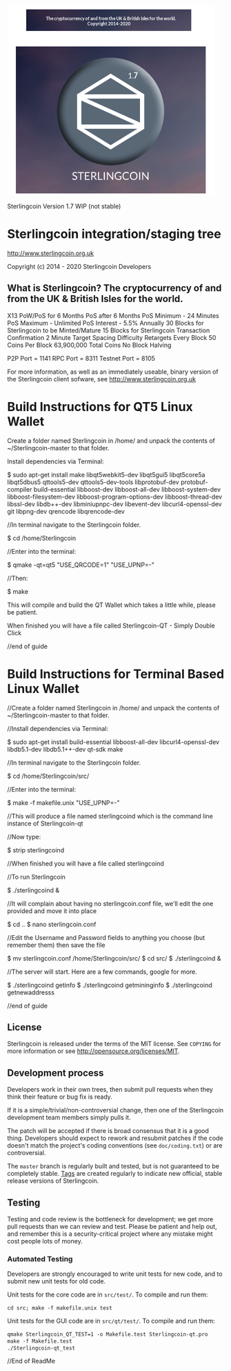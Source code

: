 ![Alt text](src/qt/res/images/splash.png)

Sterlingcoin Version 1.7 WIP (not stable)

Sterlingcoin integration/staging tree
================================

http://www.sterlingcoin.org.uk

Copyright (c) 2014 - 2020 Sterlingcoin Developers

What is Sterlingcoin?
The cryptocurrency of and from the UK & British Isles for the world.
----------------
X13
PoW/PoS for 6 Months
PoS after 6 Months
PoS Minimum - 24 Minutes
PoS Maximum - Unlimited
PoS Interest - 5.5% Annually 
30 Blocks for Sterlingcoin to be Minted/Mature
15 Blocks for Sterlingcoin Transaction Confirmation
2 Minute Target Spacing
Difficulty Retargets Every Block
50 Coins Per Block
63,900,000 Total Coins
No Block Halving

P2P Port = 1141
RPC Port = 8311
Testnet Port = 8105

For more information, as well as an immediately useable, binary version of
the Sterlingcoin client sofware, see http://www.sterlingcoin.org.uk

Build Instructions for QT5 Linux Wallet
======================================
Create a folder named Sterlingcoin in /home/ and unpack the contents of ~/Sterlingcoin-master to that folder.

Install dependencies via Terminal:

$ sudo apt-get install make libqt5webkit5-dev libqt5gui5 libqt5core5a libqt5dbus5 qttools5-dev qttools5-dev-tools libprotobuf-dev protobuf-compiler build-essential libboost-dev libboost-all-dev libboost-system-dev libboost-filesystem-dev libboost-program-options-dev libboost-thread-dev libssl-dev libdb++-dev libminiupnpc-dev libevent-dev libcurl4-openssl-dev git libpng-dev qrencode libqrencode-dev

//In terminal navigate to the Sterlingcoin folder.

$ cd /home/Sterlingcoin

//Enter into the terminal:

$ qmake -qt=qt5 "USE_QRCODE=1" "USE_UPNP=-"

//Then:

$ make

This will compile and build the QT Wallet which takes a little while, please be patient.

When finished you will have a file called Sterlingcoin-QT - Simply Double Click

//end of guide


Build Instructions for Terminal Based Linux Wallet
===================================================
//Create a folder named Sterlingcoin in /home/ and unpack the contents of ~/Sterlingcoin-master to that folder.

//Install dependencies via Terminal:

$ sudo apt-get install build-essential libboost-all-dev libcurl4-openssl-dev libdb5.1-dev libdb5.1++-dev qt-sdk make 

//In terminal navigate to the Sterlingcoin folder.

$ cd /home/Sterlingcoin/src/

//Enter into the terminal:

$ make -f makefile.unix "USE_UPNP=-"

//This will produce a file named sterlingcoind which is the command line instance of Sterlingcoin-qt

//Now type:

$ strip sterlingcoind

//When finished you will have a file called sterlingcoind

//To run Sterlingcoin

$ ./sterlingcoind & 

//It will complain about having no sterlingcoin.conf file, we'll edit the one provided and move it into place

$ cd ..
$ nano sterlingcoin.conf

//Edit the Username and Password fields to anything you choose (but remember them) then save the file

$ mv sterlingcoin.conf /home/Sterlingcoin/src/
$ cd src/
$ ./sterlingcoind &

//The server will start. Here are a few commands, google for more.

$ ./sterlingcoind getinfo
$ ./sterlingcoind getmininginfo
$ ./sterlingcoind getnewaddresss

//end of guide


License
-------

Sterlingcoin is released under the terms of the MIT license. See `COPYING` for more
information or see http://opensource.org/licenses/MIT.

Development process
-------------------

Developers work in their own trees, then submit pull requests when they think
their feature or bug fix is ready.

If it is a simple/trivial/non-controversial change, then one of the Sterlingcoin
development team members simply pulls it.

The patch will be accepted if there is broad consensus that it is a good thing.
Developers should expect to rework and resubmit patches if the code doesn't
match the project's coding conventions (see `doc/coding.txt`) or are
controversial.

The `master` branch is regularly built and tested, but is not guaranteed to be
completely stable. [Tags](https://github.com/Sterlingcoin-project/Sterlingcoin) are created
regularly to indicate new official, stable release versions of Sterlingcoin.

Testing
-------

Testing and code review is the bottleneck for development; we get more pull
requests than we can review and test. Please be patient and help out, and
remember this is a security-critical project where any mistake might cost people
lots of money.

### Automated Testing

Developers are strongly encouraged to write unit tests for new code, and to
submit new unit tests for old code.

Unit tests for the core code are in `src/test/`. To compile and run them:

    cd src; make -f makefile.unix test

Unit tests for the GUI code are in `src/qt/test/`. To compile and run them:

    qmake Sterlingcoin_QT_TEST=1 -o Makefile.test Sterlingcoin-qt.pro
    make -f Makefile.test
    ./Sterlingcoin-qt_test
    
//End of ReadMe
